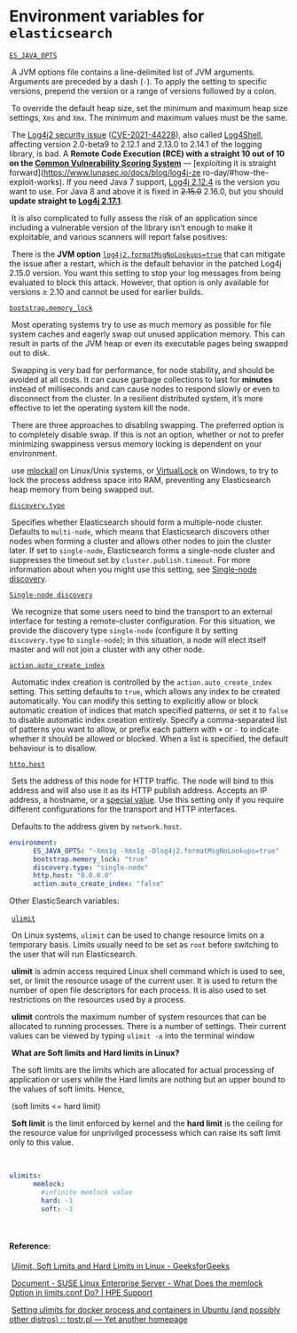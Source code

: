 # Environment variables for `elasticsearch`



[`ES_JAVA_OPTS`](https://www.elastic.co/guide/en/elasticsearch/reference/8.3/advanced-configuration.html)

​	A JVM options file contains a line-delimited list of JVM arguments. Arguments are preceded by a dash (`-`). To apply 	the setting to specific versions, prepend the version or a range of versions followed by a colon.

​	To override the default heap size, set the minimum and maximum heap size settings, `Xms` and `Xmx`. The minimum 	   	and maximum values must be the same.

​	The [Log4j2 security issue](https://logging.apache.org/log4j/2.x/security.html#log4j-2.15.0) ([CVE-2021-44228](https://cve.mitre.org/cgi-bin/cvename.cgi?name=CVE-2021-44228)), also called [Log4Shell](https://www.lunasec.io/docs/blog/log4j-zero-day/), affecting version 2.0-beta9 to 2.12.1 and 2.13.0 	to 2.14.1 of the logging library, is bad. A **Remote Code Execution (RCE) with a straight 10 out of 10 on the 		    	[Common Vulnerability Scoring System](https://nvd.nist.gov/vuln-metrics/cvss/v3-calculator)** — [exploiting it is straight forward](https://www.lunasec.io/docs/blog/log4j-ze		ro-day/#how-the-exploit-works). If you need Java 7 support, [Log4j 2.12.4](https://search.maven.org/artifact/org.apache.logging.log4j/log4j/2.12.4/pom) 	is the version you want to use. For Java 8 and above it is fixed in ~~2.15.0~~ 2.16.0, but you should **update straight to 		[Log4j 2.17.1](https://search.maven.org/artifact/org.apache.logging.log4j/log4j/2.17.1/pom)**.

​	It is also complicated to fully assess the risk of an application since including a vulnerable version of the library isn’t 	    	enough to make it exploitable, and various scanners will report false positives:

​	There is the **JVM option** [`log4j2.formatMsgNoLookups=true`](https://issues.apache.org/jira/browse/LOG4J2-2109) that can mitigate the issue after a restart, which is the 	   	default behavior in the patched Log4j 2.15.0 version. You want this setting to stop your log messages from being 		     	evaluated to block this attack. However, that option is only available for versions ≥ 2.10 and cannot be used for earlier 	builds.

[`bootstrap.memory_lock`](https://www.elastic.co/guide/en/elasticsearch/reference/master/setup-configuration-memory.html#:~:text=To%20enable%20a%20memory%20lock%2C%20set%20bootstrap.memory_lock%20to,of%20mlockall%20in%20the%20output%20from%20this%20request%3A)

​	Most operating systems try to use as much memory as possible for file system caches and eagerly swap out unused 	application memory. This can result in parts of the JVM heap or even its executable pages being swapped out to disk.

​	Swapping is very bad for performance, for node stability, and should be avoided at all costs. It can cause garbage 	   	collections to last for **minutes** instead of milliseconds and can cause nodes to respond slowly or even to disconnect 	from the cluster. In a resilient distributed system, it’s more effective to let the operating system kill the node.

​	There are three approaches to disabling swapping. The preferred option is to completely disable swap. If this is not an 	option, whether or not to prefer minimizing swappiness versus memory locking is dependent on your environment.

​	 use [mlockall](http://opengroup.org/onlinepubs/007908799/xsh/mlockall.html) on Linux/Unix systems, or [VirtualLock](https://msdn.microsoft.com/en-us/library/windows/desktop/aa366895(v=vs.85).aspx) on Windows, to try to lock the process address space into RAM, 	 preventing any Elasticsearch heap memory from being swapped out.

[`discovery.type`](https://www.elastic.co/guide/en/elasticsearch/reference/current/modules-discovery-settings.html#:~:text=If%20discovery.type%20is%20set%20to%20single-node%2C%20Elasticsearch%20forms,join%20a%20cluster%20that%20has%20already%20been%20bootstrapped.)

​	Specifies whether Elasticsearch should form a multiple-node cluster. Defaults to `multi-node`, which means that    	     	Elasticsearch discovers other nodes when forming a cluster and allows other nodes to join the cluster later. If set to 	   	`single-node`, Elasticsearch forms a single-node cluster and suppresses the timeout set by 		     				    		    	`cluster.publish.timeout`. For more information about when you might use this setting, see [Single-node discovery](https://www.elastic.co/guide/en/elasticsearch/reference/current/bootstrap-checks.html#single-node-discovery).

[`Single-node discovery`](https://www.elastic.co/guide/en/elasticsearch/reference/current/bootstrap-checks.html#single-node-discovery)

​	We recognize that some users need to bind the transport to an external interface for testing a remote-cluster 		   	      	configuration. For this situation, we provide the discovery type `single-node` (configure it by setting    			   		   	`discovery.type` to `single-node`); in this situation, a node will elect itself master and will not join a cluster with 		    	any other node.

[`action.auto_create_index`](https://www.elastic.co/guide/en/elasticsearch/reference/current/docs-index_.html#index-creation)

​	Automatic index creation is controlled by the `action.auto_create_index` setting. This setting defaults to `true`, which 	allows any index to be created automatically. You can modify this setting to explicitly allow or block automatic creation 	of indices that match specified patterns, or set it to `false` to disable automatic index creation entirely. Specify a 		   	comma-separated list of patterns you want to allow, or prefix each pattern with `+` or `-` to indicate whether it should 	be allowed or blocked. When a list is specified, the default behaviour is to disallow.

[`http.host`](https://www.elastic.co/guide/en/elasticsearch/reference/current/modules-network.html#http-settings)

​	Sets the address of this node for HTTP traffic. The node will bind to this address and will also use it as its HTTP 		    	publish address. Accepts an IP address, a hostname, or a [special value](https://www.elastic.co/guide/en/elasticsearch/reference/current/modules-network.html#network-interface-values). Use this setting only if you require different 	configurations for the transport and HTTP interfaces.

​	Defaults to the address given by `network.host`.

```yaml
environment:
      ES_JAVA_OPTS: "-Xms1g -Xmx1g -Dlog4j2.formatMsgNoLookups=true"
      bootstrap.memory_lock: "true"
      discovery.type: "single-node"
      http.host: "0.0.0.0"
      action.auto_create_index: "false"
```

Other ElasticSearch variables: 

​	[`ulimit`](https://www.elastic.co/guide/en/elasticsearch/reference/master/setting-system-settings.html#ulimit)

​		On Linux systems, `ulimit` can be used to change resource limits on a temporary basis. Limits usually need to be 		set as `root` before switching to the user that will run Elasticsearch.

​		**ulimit** is admin access required Linux shell command which is used to see, set, or limit the resource usage of the    		current user. It is used to return the number of open file descriptors for each process. It is also used to set 		   		restrictions on the resources used by a process.

​		**ulimit** controls the maximum number of system resources that can be allocated to running processes. There is a 		number of settings. Their current values can be viewed by typing `ulimit -a` into the terminal window

​		**What are Soft limits and Hard limits in Linux?** 

​			The soft limits are the limits which are allocated for actual processing of application or users while the Hard limits 			are nothing but an upper bound to the values of soft limits. Hence,  	

​					(soft limits <= hard limit)

​			 **Soft limit** is the limit enforced by kernel and the **hard limit** is the ceiling for the resource value for unprivilged 		      processess which can raise its soft limit only to this value.

​	

```yaml
ulimits:
      memlock:
      	#infinite memlock value
        hard: -1
        soft: -1
```

​	

####  Reference:

​	[Ulimit, Soft Limits and Hard Limits in Linux - GeeksforGeeks](https://www.geeksforgeeks.org/ulimit-soft-limits-and-hard-limits-in-linux/)

​	[Document - SUSE Linux Enterprise Server - What Does the memlock Option in limits.conf Do? | HPE Support](https://support.hpe.com/hpesc/public/docDisplay?docId=emr_na-c02239033)

​	[Setting ulimits for docker process and containers in Ubuntu (and possibly other distros) :: tostr.pl — Yet another 	   	homepage](https://tostr.pl/blog/setting-ulimits-for-docker-process-2/)

​	